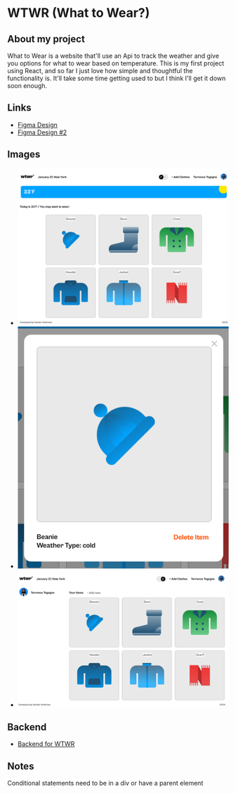 # WTWR (What to Wear?)

## About my project

What to Wear is a website that'll use an Api to track the weather and give you options for what to wear based on temperature.
This is my first project using React, and so far I just love how simple and thoughtful the functionality is.
It'll take some time getting used to but I think I'll get it down soon enough.

## Links

- [Figma Design](https://www.figma.com/file/DTojSwldenF9UPKQZd6RRb/Sprint-10%3A-WTWR)
- [Figma Design #2](https://www.figma.com/file/dQLJwEKasIdspciJAJrCaf/Sprint-11_-WTWR)

## Images

- ![Main Page](./src/images/main_page.png)
- ![Item Modal](./src/images/itemModal.png)
- ![Profile Section](./src/images/profile.png)

## Backend

- [Backend for WTWR](https://github.com/Lochbird/se_project_express)

## Notes

Conditional statements need to be in a div or have a parent element
